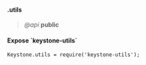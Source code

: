 #### .utils
> _@api_ **public** 

<div class="code-header"> <h4>Expose `keystone-utils`</h4></div><pre class=" language-javascript"><code class="language-javascript">Keystone.utils = require('keystone-utils');</code></pre>

<div class="code-header addGitHubLink" data-file="index.js#L154"> &nbsp; </div><pre class=" language-javascript hideCode api"></pre> 
